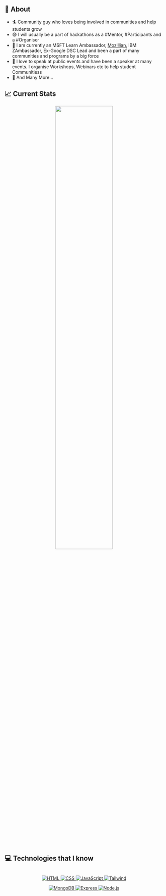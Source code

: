 
## 🧐 About

- 🏄‍ Community guy who loves being involved in communities and help students grow
- 😄 I will usually be a part of hackathons as a #Mentor, #Participants and a #Organiser
- 🔭 I am currently an MSFT Learn Ambassador, [Mozillian](https://mozillians.org/en-US/u/tanejasaksham/), IBM ZAmbassador, Ex-Google DSC Lead and been a part of many communities and programs by a big force
- 🌱 I love to speak at public events and have been a speaker at many events. I organise Workshops, Webinars etc to help student Communitiess
- 👯 And Many More...

## :chart_with_upwards_trend: Current Stats

<p align="center">
  <img width="60%" src="https://github-readme-streak-stats.herokuapp.com?user=Naimul9&theme=react&hide_border=true&background=0D1117&stroke=0D1117&fire=FF1CF7&sideLabels=00F0FF&currStreakNum=FF1CF7&ring=FF1CF7&currStreakLabel=FF1CF7&sideNums=00F0FF" />
</p>

## :computer: Technologies that I know

<br>
<div align="center">
    <a href="https://www.w3schools.com/html">
        <img src="https://skillicons.dev/icons?i=html" alt="HTML">
    </a>
    <a href="https://www.w3schools.com/css">
        <img src="https://skillicons.dev/icons?i=css" alt="CSS">
    </a>
    <a href="https://www.w3schools.com/js">
        <img src="https://skillicons.dev/icons?i=js" alt="JavaScript">
    </a>
    <a href="https://tailwindcss.com">
        <img src="https://skillicons.dev/icons?i=tailwind" alt="Tailwind">
    </a>
  <br/>
  <p>
    <a href="https://www.mongodb.com">
        <img src="https://skillicons.dev/icons?i=mongodb" alt="MongoDB">
    </a>
    <a href="https://expressjs.com">
        <img src="https://skillicons.dev/icons?i=express" alt="Express">
    </a>
    <a href="https://nodejs.org/en">
        <img src="https://skillicons.dev/icons?i=nodejs" alt="Node.js">
    </a>
    </p>
</div>




